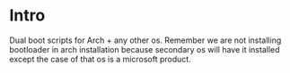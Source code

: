 # Intro

Dual boot scripts for Arch + any other os. Remember we are not installing bootloader in arch installation because secondary os will have it installed except the case of that os is a microsoft product.